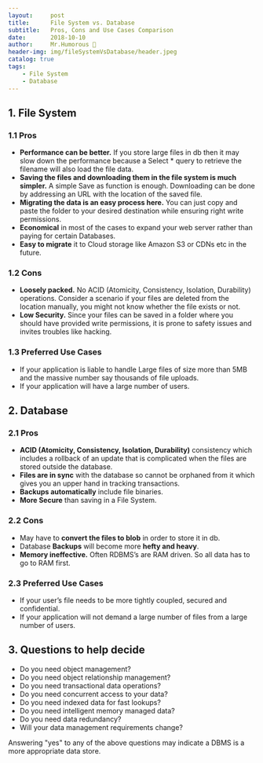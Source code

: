 ```yaml
---
layout:     post
title:      File System vs. Database
subtitle:   Pros, Cons and Use Cases Comparison
date:       2018-10-10
author:     Mr.Humorous 🥘
header-img: img/fileSystemVsDatabase/header.jpeg
catalog: true
tags:
    - File System
    - Database
---
```


## 1. File System

### 1.1 Pros
+ __Performance can be better.__ If you store large files in db then it may slow down the performance because a Select * query to retrieve the filename will also load the file data.
+ __Saving the files and downloading them in the file system is much simpler.__ A simple Save as function is enough. Downloading can be done by addressing an URL with the location of the saved file.
+ __Migrating the data is an easy process here.__ You can just copy and paste the folder to your desired destination while ensuring right write permissions.
+ __Economical__ in most of the cases to expand your web server rather than paying for certain Databases.
+ __Easy to migrate__ it to Cloud storage like Amazon S3 or CDNs etc in the future.

### 1.2 Cons
+ __Loosely packed.__ No ACID (Atomicity, Consistency, Isolation, Durability) operations. Consider a scenario if your files are deleted from the location manually, you might not know whether the file exists or not.
+ __Low Security.__ Since your files can be saved in a folder where you should have provided write permissions, it is prone to safety issues and invites troubles like hacking.

### 1.3 Preferred Use Cases
+ If your application is liable to handle Large files of size more than 5MB and the massive number say thousands of file uploads.
+ If your application will have a large number of users.


## 2. Database

### 2.1 Pros
+ __ACID (Atomicity, Consistency, Isolation, Durability)__ consistency which includes a rollback of an update that is complicated when the files are stored outside the database.
+ __Files are in sync__ with the database so cannot be orphaned from it which gives you an upper hand in tracking transactions.
+ __Backups automatically__ include file binaries.
+ __More Secure__ than saving in a File System.

### 2.2 Cons
+ May have to __convert the files to blob__ in order to store it in db.
+ Database __Backups__ will become more __hefty and heavy__.
+ __Memory ineffective.__ Often RDBMS’s are RAM driven. So all data has to go to RAM first.

### 2.3 Preferred Use Cases
+ If your user’s file needs to be more tightly coupled, secured and confidential.
+ If your application will not demand a large number of files from a large number of users.

## 3. Questions to help decide
+ Do you need object management?
+ Do you need object relationship management?
+ Do you need transactional data operations?
+ Do you need concurrent access to your data?
+ Do you need indexed data for fast lookups?
+ Do you need intelligent memory managed data?
+ Do you need data redundancy?
+ Will your data management requirements change?

Answering "yes" to any of the above questions may indicate a DBMS is a more appropriate data store.
